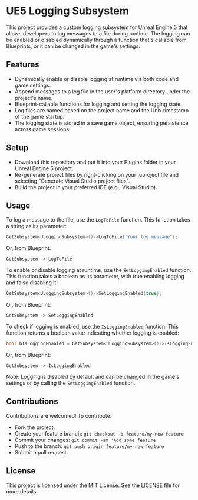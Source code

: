 # UE5 Logging Subsystem

This project provides a custom logging subsystem for Unreal Engine 5 that allows developers to log messages to a file during runtime. The logging can be enabled or disabled dynamically through a function that's callable from Blueprints, or it can be changed in the game's settings.

## Features
- Dynamically enable or disable logging at runtime via both code and game settings.
- Append messages to a log file in the user's platform directory under the project's name.
- Blueprint-callable functions for logging and setting the logging state.
- Log files are named based on the project name and the Unix timestamp of the game startup.
- The logging state is stored in a save game object, ensuring persistence across game sessions.

## Setup
- Download this repository and put it into your Plugins folder in your Unreal Engine 5 project.
- Re-generate project files by right-clicking on your .uproject file and selecting "Generate Visual Studio project files".
- Build the project in your preferred IDE (e.g., Visual Studio).

## Usage
To log a message to the file, use the `LogToFile` function. This function takes a string as its parameter:

```cpp
GetSubsystem<ULoggingSubsystem>()->LogToFile("Your log message");
```

Or, from Blueprint:

```
GetSubsystem -> LogToFile
```

To enable or disable logging at runtime, use the `SetLoggingEnabled` function. This function takes a boolean as its parameter, with true enabling logging and false disabling it:

```cpp
GetSubsystem<ULoggingSubsystem>()->SetLoggingEnabled(true);
```

Or, from Blueprint:

```
GetSubsystem -> SetLoggingEnabled
```

To check if logging is enabled, use the `IsLoggingEnabled` function. This function returns a boolean value indicating whether logging is enabled:

```cpp
bool bIsLoggingEnabled = GetSubsystem<ULoggingSubsystem>()->IsLoggingEnabled();
```

Or, from Blueprint:

```
GetSubsystem -> IsLoggingEnabled
```

Note: Logging is disabled by default and can be changed in the game's settings or by calling the `SetLoggingEnabled` function.

## Contributions
Contributions are welcomed! To contribute:

- Fork the project.
- Create your feature branch: `git checkout -b feature/my-new-feature`
- Commit your changes: `git commit -am 'Add some feature'`
- Push to the branch: `git push origin feature/my-new-feature`
- Submit a pull request.

## License
This project is licensed under the MIT License. See the LICENSE file for more details.
